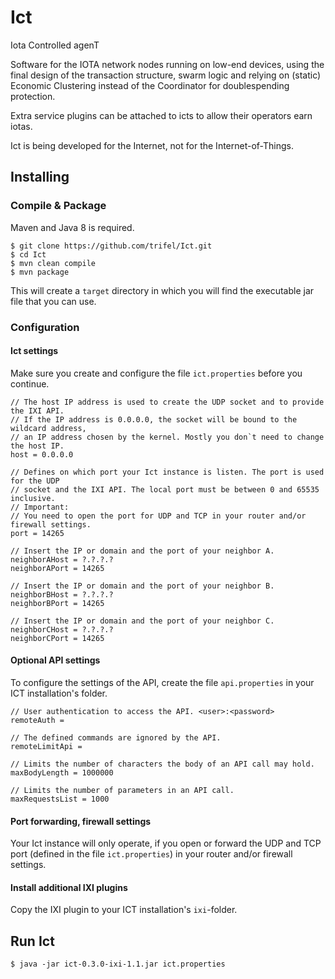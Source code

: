 # Ict
Iota Controlled agenT

Software for the IOTA network nodes running on low-end devices, using the final design of the transaction structure,
swarm logic and relying on (static) Economic Clustering instead of the Coordinator for doublespending protection.

Extra service plugins can be attached to icts to allow their operators earn iotas.

Ict is being developed for the Internet, not for the Internet-of-Things.

## Installing

### Compile & Package

Maven and Java 8 is required.

```
$ git clone https://github.com/trifel/Ict.git
$ cd Ict
$ mvn clean compile
$ mvn package
```

This will create a `target` directory in which you will find the executable jar file that you can use.

### Configuration

#### Ict settings

Make sure you create and configure the file `ict.properties` before you continue.

```
// The host IP address is used to create the UDP socket and to provide the IXI API. 
// If the IP address is 0.0.0.0, the socket will be bound to the wildcard address, 
// an IP address chosen by the kernel. Mostly you don`t need to change the host IP.
host = 0.0.0.0

// Defines on which port your Ict instance is listen. The port is used for the UDP 
// socket and the IXI API. The local port must be between 0 and 65535 inclusive. 
// Important: 
// You need to open the port for UDP and TCP in your router and/or firewall settings.
port = 14265

// Insert the IP or domain and the port of your neighbor A.
neighborAHost = ?.?.?.?
neighborAPort = 14265

// Insert the IP or domain and the port of your neighbor B.
neighborBHost = ?.?.?.?
neighborBPort = 14265

// Insert the IP or domain and the port of your neighbor C.
neighborCHost = ?.?.?.?
neighborCPort = 14265
```

#### Optional API settings

To configure the settings of the API, create the file `api.properties` in your ICT installation's folder.

```
// User authentication to access the API. <user>:<password>
remoteAuth = 

// The defined commands are ignored by the API.
remoteLimitApi =

// Limits the number of characters the body of an API call may hold.
maxBodyLength = 1000000

// Limits the number of parameters in an API call. 
maxRequestsList = 1000
```

#### Port forwarding, firewall settings

Your Ict instance will only operate, if you open or forward the UDP and TCP port (defined 
in the file `ict.properties`) in your router and/or firewall settings. 

#### Install additional IXI plugins

Copy the IXI plugin to your ICT installation's `ixi`-folder.

## Run Ict

```
$ java -jar ict-0.3.0-ixi-1.1.jar ict.properties
```
